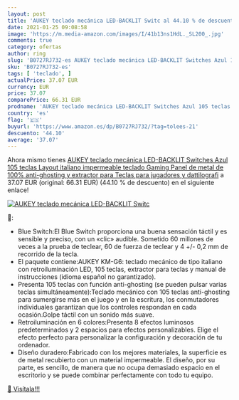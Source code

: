 ```yaml
---
layout: post
title: 'AUKEY teclado mecánica LED-BACKLIT Switc al 44.10 % de descuento'
date: 2021-01-25 09:08:58
image: 'https://m.media-amazon.com/images/I/41b13ns1HdL._SL200_.jpg'
comments: true
category: ofertas
author: ring
slug: 'B0727RJ732-es AUKEY teclado mecánica LED-BACKLIT Switches Azul 105...'
sku: 'B0727RJ732-es'
tags: [ 'teclado', ]
actualPrice: 37.07 EUR
currency: EUR
price: 37.07
comparePrice: 66.31 EUR
prodname: 'AUKEY teclado mecánica LED-BACKLIT Switches Azul 105 teclas Layout italiano impermeable teclado Gaming Panel de metal de 100% anti-ghosting y extractor para Teclas para jugadores y dattilografi'
country: 'es'
flag: '🇪🇸'
buyurl: 'https://www.amazon.es/dp/B0727RJ732/?tag=tolees-21'
descuento: '44.10'
average: '37.07'
---
```


Ahora mismo tienes [AUKEY teclado mecánica LED-BACKLIT Switches Azul 105 teclas Layout italiano impermeable teclado Gaming Panel de metal de 100% anti-ghosting y extractor para Teclas para jugadores y dattilografi](https://www.amazon.es/dp/B0727RJ732/?tag=tolees-21) a 37.07 EUR (original: 66.31 EUR) (44.10 %  de descuento) en el siguiente enlace!

[![AUKEY teclado mecánica LED-BACKLIT Switc](https://m.media-amazon.com/images/I/41b13ns1HdL._SL200_.jpg)](https://www.amazon.es/dp/B0727RJ732/?tag=tolees-21)

🔎:

- Blue Switch:El Blue Switch proporciona una buena sensación táctil y es sensible y preciso, con un «clic» audible. Sometido 60 millones de veces a la prueba de teclear, 60 de fuerza de teclear y 4 +/- 0,2 mm de recorrido de la tecla.
- El paquete contiene:AUKEY KM-G6: teclado mecánico de tipo italiano con retroiluminación LED, 105 teclas, extractor para teclas y manual de instrucciones (idioma español no garantizado).
- Presenta 105 teclas con función anti-ghosting (se pueden pulsar varias teclas simultáneamente):Teclado mecánico con 105 teclas anti-ghosting para sumergirse más en el juego y en la escritura, los conmutadores individuales garantizan que los controles respondan en cada ocasión.Golpe táctil con un sonido más suave.
- Retroiluminación en 6 colores:Presenta 8 efectos luminosos predeterminados y 2 espacios para efectos personalizables. Elige el efecto perfecto para personalizar la configuración y decoración de tu ordenador.
- Diseño duradero:Fabricado con los mejores materiales, la superficie es de metal recubierto con un material impermeable. El diseño, por su parte, es sencillo, de manera que no ocupa demasiado espacio en el escritorio y se puede combinar perfectamente con todo tu equipo.

[🛒 Visítala!!!](https://www.amazon.es/dp/B0727RJ732/?tag=tolees-21)
